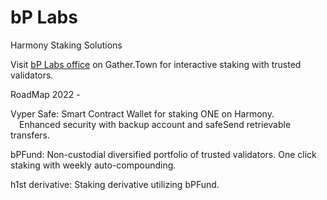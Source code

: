 # bP Labs
Harmony Staking Solutions

Visit [bP Labs office](https://app.gather.town/app/l9jmY2GqD50krvOW/C%203-7) on Gather.Town for interactive staking with trusted validators.

RoadMap 2022 -

Vyper Safe: Smart Contract Wallet for staking ONE on Harmony.<br>
&emsp;Enhanced security with backup account and safeSend retrievable transfers.

bPFund: Non-custodial diversified portfolio of trusted validators. One click staking with weekly auto-compounding.

h1st derivative: Staking derivative utilizing bPFund.
